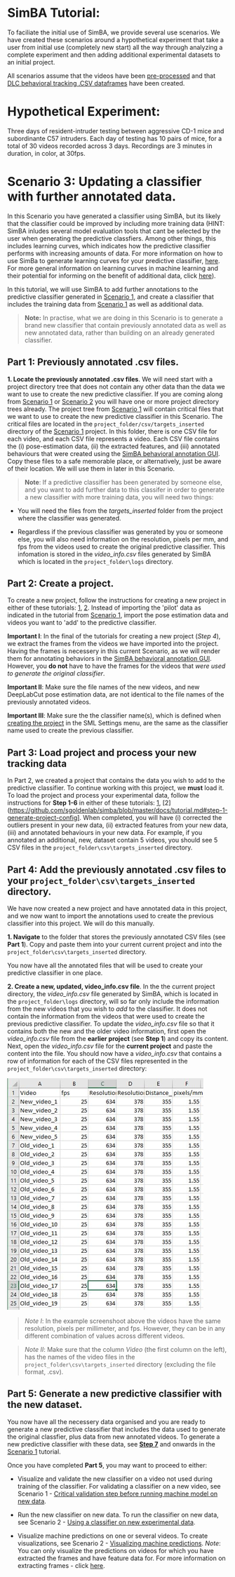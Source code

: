 # SimBA Tutorial:

To faciliate the initial use of SimBA, we provide several use scenarios. We have created these scenarios around a hypothetical experiment that take a user from initial use (completely new start) all the way through analyzing a complete experiment and then adding additional experimental datasets to an initial project.

All scenarios assume that the videos have been [pre-processed](https://github.com/sgoldenlab/simba/blob/master/docs/tutorial_process_videos.md) and that [DLC behavioral tracking .CSV dataframes](https://github.com/sgoldenlab/simba/blob/master/docs/Tutorial_DLC.md) have been created.

# **Hypothetical Experiment**:
Three days of resident-intruder testing between aggressive CD-1 mice and subordinante C57 intruders. Each day of testing has 10 pairs of mice, for a total of 30 videos recorded across 3 days. Recordings are 3 minutes in duration, in color, at 30fps.

# **Scenario 3**: Updating a classifier with further annotated data.
In this Scenario you have generated a classifier using SimBA, but its likely that the classifier could be improved by including more training data (HINT: SimBA inludes several model evaluation tools that cant be selected by the user when generating the predictive classfiers. Among other things, this includes learning curves, which indicates how the predictive classifier performs with increasing amounts of data. For more information on how to use SimBa to generate learning curves for your predictive classifier, [here](https://github.com/sgoldenlab/simba/blob/master/docs/Scenario1.md#step-7-train-machine-model). For more general information on learning curves in machine learning and their potential for informing on the benefit of additional data, click [here](https://scikit-learn.org/stable/auto_examples/model_selection/plot_learning_curve.html)). 

In this tutorial, we will use SimBA to add further annotations to the predictive classifier generated in [Scenario 1](https://github.com/sgoldenlab/simba/blob/master/docs/Scenario1.md), and create a classifier that includes the training data from [Scenario 1](https://github.com/sgoldenlab/simba/blob/master/docs/Scenario1.md) as well as additional data. 

>**Note:** In practise, what we are doing in this Scenario is to generate a brand new classifier that contain previously annotated data as well as new annotated data, rather than building on an already generated classifier.   

## Part 1: Previously annotated .csv files. 

**1. Locate the previously annotated .csv files**. We will need start with a project directory tree that does not contain any other data than the data we want to use to create the new predictive classifier. If you are coming along from [Scenario 1](https://github.com/sgoldenlab/simba/edit/master/docs/Scenario1.md) or [Scenario 2](https://github.com/sgoldenlab/simba/edit/master/docs/Scenario2.md) you will have one or more project directory trees already. The project tree from [Scenario 1](https://github.com/sgoldenlab/simba/edit/master/docs/Scenario1.md) will contain critical files that we want to use to create the new predictive classifier in this Scenario. The critical files are located in the `project_folder/csv/targets_inserted` directory of the [Scenario 1](https://github.com/sgoldenlab/simba/edit/master/docs/Scenario1.md) project. In this folder, there is one CSV file for each video, and each CSV file represents a video. Each CSV file contains the (i) pose-estimation data, (ii) the extracted features, and (iii) annotated behaviours that were created using the [SimBA behavioral annotation GUI](https://github.com/sgoldenlab/simba/blob/master/docs/Scenario1.md#step-6-label-behavior-ie-create-annotations-for-predictive-classifiers). Copy these files to a safe memorable place, or alternatively, just be aware of their location. We will use them in later in this Scenario.

>**Note**: If a predictive classifier has been generated by someone else, and you want to add further data to this classifer in order to generate a new classifier with more training data, you will need two things:

- You will need the files from the *targets_inserted* folder from the project where the classifier was generated. 

- Regardless if the previous classifier was generated by you or someone else, you will also need information on the resolution, pixels per mm, and fps from the videos used to create the original predictive classifier. This infomation is stored in the *video_info.csv* files generated by SimBA which is located in the `project_folder\logs` directory.

## Part 2: Create a project. 

To create a new project, follow the instructions for creating a new project in either of these tutorials: [1](https://github.com/sgoldenlab/simba/blob/master/docs/Scenario1.md#part-1-create-a-new-project-1), [2](https://github.com/sgoldenlab/simba/blob/master/docs/tutorial.md#step-1-generate-project-config). Instead of importing the 'pilot' data as indicated in the tutorial from [Scenario 1](https://github.com/sgoldenlab/simba/blob/master/docs/Scenario1.md#part-1-create-a-new-project-1), import the pose estimation data and videos you want to 'add' to the predictive classifier. 

**Important I**: In the final  of the tutorials for creating a new project (*Step 4*), we extract the frames from the videos we have imported into the project. Having the frames is necessery in this current Scenario, as we will render them for annotating behaviors in the [SimBA behavioral annotation GUI](https://github.com/sgoldenlab/simba/blob/master/docs/Scenario1.md#step-6-label-behavior-ie-create-annotations-for-predictive-classifiers). However, you **do not** have to have the frames for the videos that *were used to generate the original classifier*. 

**Important II**: Make sure the file names of the new videos, and new DeepLabCut pose estimation data, are not identical to the file names of the previously annotated videos.  

**Important III**: Make sure the the classifier name(s), which is defined when [creating the project](https://github.com/sgoldenlab/simba/blob/master/docs/Scenario1.md#step-1-generate-project-config) in the SML Settings menu, are the same as the classifier name used to create the previous classifier. 

## Part 3: Load project and process your new tracking data

In Part 2, we created a project that contains the data you wish to add to the predictive classifier. To continue working with this project, we **must** load it. To load the project and process your experimental data, follow the instructions for **Step 1-6** in either of these tutorials: [1](https://github.com/sgoldenlab/simba/blob/master/docs/Scenario1.md#part-1-create-a-new-project-1), [2](https://github.com/sgoldenlab/simba/blob/master/docs/tutorial.md#step-1-generate-project-config]. When completed, you will have (i) corrected the outliers present in your new data, (ii) extracted features from your new data, (iii) and annotated behaviours in your new data. For example, if you annotated an additional, new, dataset contain 5 videos, you should see 5 CSV files in the  `project_folder\csv\targets_inserted` directory.

## Part 4: Add the previously annotated .csv files to your `project_folder\csv\targets_inserted` directory.

We have now created a new project and have annotated data in this project, and we now want to import the annotations used to create the previous classifier into this project. We will do this manually. 

**1. Navigate** to the folder that stores the previously annotated CSV files (see **Part 1**). Copy and paste them into your current current project and into the `project_folder\csv\targets_inserted` directory. 

You now have all the annotated files that will be used to create your predictive classifier in one place. 

**2. Create a new, updated, video_info.csv file**. In the the current project directory, the *video_info.csv* file generated by SimBA,  which is located in the `project_folder\logs` directory, will so far only include the information from the new videos that you wish to *add* to the classifier. It does not contain the information from the videos that were used to create the previous predictive classifier. To update the *video_info.csv* file so that it contains both the new and the older video information, first open the *video_info.csv* file from the **earlier project** (see **Step 1**) and copy its content. Next, open the *video_info.csv* file for the **current project**  and paste the content into the file. You should now have a *video_info.csv* that contains a row of information for each of the CSV files represented in the `project_folder\csv\targets_inserted` directory:

![](/images/video_info.JPG "video_info")

>*Note I*: In the example screenshoot above the videos have the same resolution, pixels per millimeter, and fps. However, they can be in any different combination of values across different videos. 

>*Note II*: Make sure that the column *Video* (the first column on the left), has the names of the video files in the `project_folder\csv\targets_inserted` directory (excluding the file format, .csv).    

## Part 5: Generate a new predictive classifier with the new dataset. 

You now have all the necessery data organised and you are ready to generate a new predictive classifier that includes the data used to generate the original classfier, plus data from new annotated videos. To generate a new predictive classifier with these data, see [**Step 7**](https://github.com/sgoldenlab/simba/blob/master/docs/Scenario1.md#step-7-train-machine-model) and onwards in the [Scenario 1](https://github.com/sgoldenlab/simba/blob/master/docs/Scenario1.md) tutorial.

Once you have completed **Part 5**, you may want to proceed to either:

- Visualize and validate the new classifier on a video not used during training of the classifier. For validating a classifier on a new video, see Scenario 1 - [Critical validation step before running machine model on new data](https://github.com/sgoldenlab/simba/blob/master/docs/Scenario1.md#critical-validation-step-before-running-machine-model-on-new-data).

- Run the new classifier on new data. To run the classifier on new data, see Scenario 2 - [Using a classifier on new experimental data](https://github.com/sgoldenlab/simba/blob/master/docs/Scenario2.md#scenario-2-using-a-classifier-on-new-experimental-data).

- Visualize machine predictions on one or several videos. To create visualizations, see Scenario 2 - [Visualizing machine predictions](https://github.com/sgoldenlab/simba/blob/master/docs/Scenario2.md#part-5--visualizing-machine-predictions). *Note*: You can only visualize the predictions on videos for which you have extracted the frames and have feature data for. For more information on extracting frames - click [here](https://github.com/sgoldenlab/simba/blob/master/docs/tutorial.md#step-4-extract-frames-into-project-folder).




